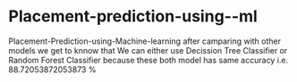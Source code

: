 # Placement-prediction-using--ml
Placement-Prediction-using-Machine-learning after camparing with other models we get to knnow that We can either use Decission Tree Classifier or Random Forest Classifier because these both model has same accuracy i.e. 88.72053872053873 %
